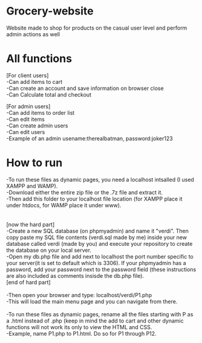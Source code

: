 # Grocery-website
Website made to shop for products on the casual user level and perform admin actions as well

# All functions
[For client users]<br/> 
-Can add items to cart<br/> 
-Can create an account and save information on browser close<br/> 
-Can Calculate total and checkout<br/> 

[For admin users]<br/> 
-Can add items to order list <br/> 
-Can edit items<br/> 
-Can create admin users<br/> 
-Can edit users<br/> 
-Example of an admin usename:therealbatman, password:joker123

# How to run
-To run these files as dynamic pages, you need a localhost intsalled (I used XAMPP and WAMP).<br/> 
-Download either the entire zip file or the .7z file and extract it.<br/> 
-Then add this folder to your localhost file location (for XAMPP place it under htdocs, for WAMP place it under www).<br/>
<br/><br/>
[now the hard part]<br/>
-Create a new SQL database (on phpmyadmin) and name it "verdi". Then copy paste my SQL file contents (verdi.sql made by me) inside your new database called verdi (made by you) and execute your repository to create the database on your local server.<br/>
-Open my db.php file and add next to localhost the port number specific to your server(it is set to default which is 3306). If your phpmyadmin has a password, add your password next to the password field (these instructions are also included as comments insisde the db.php file).<br/>
[end of hard part]<br/><br/>
-Then open your browser and type: localhost/verdi/P1.php<br/>
-This will load the main menu page and you can navigate from there.<br/> <br/>
-To run these files as dynamic pages, rename all the files starting with P as a .html instead of .php (keep in mind the add to cart and other dynamic functions will not work its only to view the HTML and CSS.<br/> 
-Example, name P1.php to P1.html. Do so for P1 through P12.
